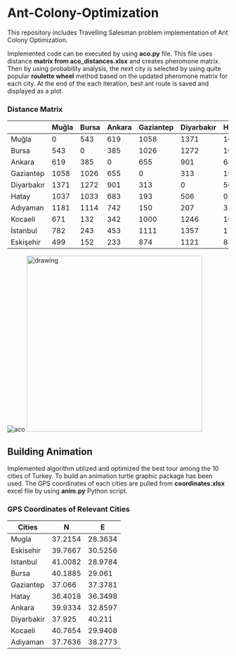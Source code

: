 # Ant-Colony-Optimization
This repository includes Travelling Salesman problem implementation of Ant Colony Optimization.

Implemented code can be executed by using **aco.py** file. This file uses distance **matrix from aco_distances.xlsx** and creates pheromone matrix. Then by using probability analysis, the next city is selected by using quite popular **roulette wheel** method based on the updated pheromone matrix for each city. At the end of the each iteration, best ant route is saved and displayed as a plot.

### Distance Matrix

|            | Muğla | Bursa | Ankara | Gaziantep | Diyarbakır | Hatay | Adıyaman | Kocaeli | İstanbul | Eskişehir |
|------------|-------|-------|--------|-----------|------------|-------|----------|---------|----------|-----------|
| Muğla      | 0     | 543   | 619    | 1058      | 1371       | 1037  | 1181     | 671     | 782      | 499       |
| Bursa      | 543   | 0     | 385    | 1026      | 1272       | 1033  | 1114     | 132     | 243      | 152       |
| Ankara     | 619   | 385   | 0      | 655       | 901        | 683   | 742      | 342     | 453      | 233       |
| Gaziantep  | 1058  | 1026  | 655    | 0         | 313        | 193   | 150      | 1000    | 1111     | 874       |
| Diyarbakır | 1371  | 1272  | 901    | 313       | 0          | 506   | 207      | 1246    | 1357     | 1121      |
| Hatay      | 1037  | 1033  | 683    | 193       | 506        | 0     | 316      | 1028    | 1139     | 881       |
| Adıyaman   | 1181  | 1114  | 742    | 150       | 207        | 316   | 0        | 1087    | 1198     | 962       |
| Kocaeli    | 671   | 132   | 342    | 1000      | 1246       | 1028  | 1087     | 0       | 111      | 214       |
| İstanbul   | 782   | 243   | 453    | 1111      | 1357       | 1139  | 1198     | 111     | 0        | 325       |
| Eskişehir  | 499   | 152   | 233    | 874       | 1121       | 881   | 962      | 214     | 325      | 0         |

![aco](https://user-images.githubusercontent.com/65715006/92313913-0637b300-efc9-11ea-81e4-67a50e9ee397.png)
<img src="https://user-images.githubusercontent.com/65715006/92313913-0637b300-efc9-11ea-81e4-67a50e9ee397.png" alt="drawing" width="400"/>

## Building Animation

Implemented algorithm utilized and optimized the best tour among the 10 cities of Turkey. To build an animation turtle graphic package has been used. The GPS coordinates of each cities are pulled from **coordinates.xlsx** excel file by using **anim.py** Python script.

### GPS Coordinates of Relevant Cities
| Cities     | N       | E       |
|------------|---------|---------|
| Mugla      | 37.2154 | 28.3634 |
| Eskisehir  | 39.7667 | 30.5256 |
| Istanbul   | 41.0082 | 28.9784 |
| Bursa      | 40.1885 | 29.061  |
| Gaziantep  | 37.066  | 37.3781 |
| Hatay      | 36.4018 | 36.3498 |
| Ankara     | 39.9334 | 32.8597 |
| Diyarbakir | 37.925  | 40.211  |
| Kocaeli    | 40.7654 | 29.9408 |
| Adiyaman   | 37.7636 | 38.2773 |
